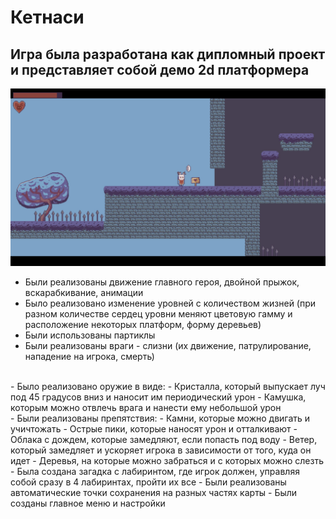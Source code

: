 # Кетнаси
## Игра была разработана как дипломный проект и представляет собой демо 2d платформера

![Главное фото](Image/ketnasi.JPG)

- Были реализованы движение главного героя, двойной прыжок, вскарабкивание, анимации
- Было реализовано изменение уровней с количеством жизней (при разном количестве сердец уровни меняют
цветовую гамму и расположение некоторых платформ, форму деревьев)
- Были использованы партиклы
- Были реализованы враги - слизни (их движение, патрулирование, нападение на игрока, смерть)
<br>
- Было реализовано оружие в виде:
  - Кристалла, который выпускает луч под 45 градусов вниз и наносит им периодический урон
  - Камушка, которым можно отвлечь врага и нанести ему небольшой урон
<br>
- Были реализованы препятствия:
  - Камни, которые можно двигать и учичтожать
  - Острые пики, которые наносят урон и отталкивают
  - Облака с дождем, которые замедляют, если попасть под воду
  - Ветер, который замедляет и ускоряет игрока в зависимости от того, куда он идет
  - Деревья, на которые можно забраться и с которых можно слезть
<br> 
- Была создана загадка с лабиринтом, где игрок должен, управляя собой сразу в 4 лабиринтах, пройти их все
- Были реализованы автоматические точки сохранения на разных частях карты
- Были созданы главное меню и настройки

